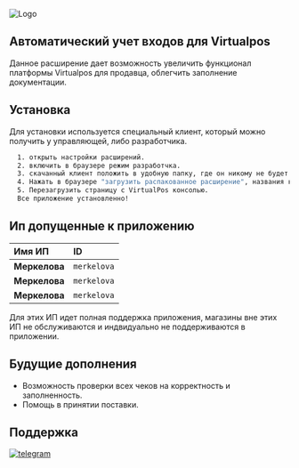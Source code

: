 ![Logo](https://s.iimg.su/s/09/Xl85BSRyFmSjnhhGYL7AUcFdVuRK1OIl5w46JQRj.png)


## Автоматический учет входов для Virtualpos

Данное расширение дает возможность увеличить функционал платформы Virtualpos для продавца, облегчить заполнение документации.


## Установка

Для установки используется специальный клиент, который можно получить у управляющей, либо разработчика.

```bash
  1. открыть настройки расширений.
  2. включить в браузере режим разработчка.
  3. скачанный клиент положить в удобную папку, где он никому не будет мешать.
  4. Нажать в браузере "загрузить распакованное расширение", названия кнопок меняются от бразуера к браузера, но смысл один.
  5. Перезагрузить страницу с VirtualPos консолью. 
  Все приложение установленно!
```
    
## Ип допущенные к приложению

| Имя ИП | ID     | 
| :-------- | :------- |
| **Меркелова** | `merkelova` |
| **Меркелова** | `merkelova` |
| **Меркелова** | `merkelova` |

Для этих ИП идет полная поддержка приложения, магазины вне этих ИП не обслуживаются и индвидуально не поддерживаются в приложении.


## Будущие дополнения

- Возможность проверки всех чеков на корректность и заполненность.
- Помощь в принятии поставки.


## Поддержка
[![telegram](https://img.shields.io/badge/telegram-1DA1F2?style=for-the-badge&logo=telegram&logoColor=white)](http://t.me/al_picaso)

